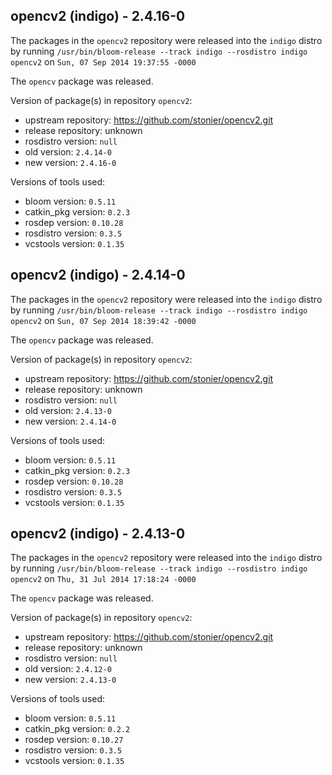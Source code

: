 ## opencv2 (indigo) - 2.4.16-0

The packages in the `opencv2` repository were released into the `indigo` distro by running `/usr/bin/bloom-release --track indigo --rosdistro indigo opencv2` on `Sun, 07 Sep 2014 19:37:55 -0000`

The `opencv` package was released.

Version of package(s) in repository `opencv2`:
- upstream repository: https://github.com/stonier/opencv2.git
- release repository: unknown
- rosdistro version: `null`
- old version: `2.4.14-0`
- new version: `2.4.16-0`

Versions of tools used:
- bloom version: `0.5.11`
- catkin_pkg version: `0.2.3`
- rosdep version: `0.10.28`
- rosdistro version: `0.3.5`
- vcstools version: `0.1.35`


## opencv2 (indigo) - 2.4.14-0

The packages in the `opencv2` repository were released into the `indigo` distro by running `/usr/bin/bloom-release --track indigo --rosdistro indigo opencv2` on `Sun, 07 Sep 2014 18:39:42 -0000`

The `opencv` package was released.

Version of package(s) in repository `opencv2`:
- upstream repository: https://github.com/stonier/opencv2.git
- release repository: unknown
- rosdistro version: `null`
- old version: `2.4.13-0`
- new version: `2.4.14-0`

Versions of tools used:
- bloom version: `0.5.11`
- catkin_pkg version: `0.2.3`
- rosdep version: `0.10.28`
- rosdistro version: `0.3.5`
- vcstools version: `0.1.35`


## opencv2 (indigo) - 2.4.13-0

The packages in the `opencv2` repository were released into the `indigo` distro by running `/usr/bin/bloom-release --track indigo --rosdistro indigo opencv2` on `Thu, 31 Jul 2014 17:18:24 -0000`

The `opencv` package was released.

Version of package(s) in repository `opencv2`:
- upstream repository: https://github.com/stonier/opencv2.git
- release repository: unknown
- rosdistro version: `null`
- old version: `2.4.12-0`
- new version: `2.4.13-0`

Versions of tools used:
- bloom version: `0.5.11`
- catkin_pkg version: `0.2.2`
- rosdep version: `0.10.27`
- rosdistro version: `0.3.5`
- vcstools version: `0.1.35`


